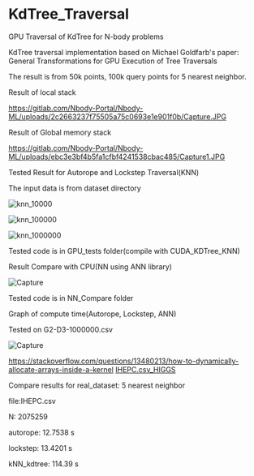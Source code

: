 # KdTree_Traversal

GPU Traversal of KdTree for N-body problems


KdTree traversal implementation based on Michael Goldfarb's paper: General Transformations for GPU Execution of Tree Traversals


The result is from 50k points, 100k query points for 5 nearest neighbor.
 
Result of local stack

https://gitlab.com/Nbody-Portal/Nbody-ML/uploads/2c2663237f75505a75c0693e1e901f0b/Capture.JPG
 
Result of Global memory stack

https://gitlab.com/Nbody-Portal/Nbody-ML/uploads/ebc3e3bf4b5fa1cfbf4241538cbac485/Capture1.JPG





Tested Result for Autorope and Lockstep Traversal(KNN)

The input data is from dataset directory

![knn_10000](/uploads/e66cb29db4cfd567e5f4077de0fa3e4b/knn_10000.JPG)

![knn_100000](/uploads/8806c4528543cbce94cfc99b977b2512/knn_100000.JPG)

![knn_1000000](/uploads/b28f6fcf3aa815f3fa7f0c9001f6755b/knn_1000000.JPG)

Tested code is in GPU_tests folder(compile with CUDA_KDTree_KNN)


Result Compare with CPU(NN using ANN library)

![Capture](/uploads/037b4022dd3073c02e4ea2efca15bea1/Capture.PNG)

Tested code is in NN_Compare folder




Graph of compute time(Autorope, Lockstep, ANN)

Tested on G2-D3-1000000.csv

![Capture](/uploads/f7ab7c5a0d9dc8f834fa76035eb19a60/Capture.JPG)


https://stackoverflow.com/questions/13480213/how-to-dynamically-allocate-arrays-inside-a-kernel
[IHEPC.csv_HIGGS](/uploads/f1bf2a9b761b73ee58841eb9ff271c16/IHEPC.csv_HIGGS)



Compare results for real_dataset:
5 nearest neighbor

file:IHEPC.csv

N: 2075259

autorope: 12.7538 s

lockstep: 13.4201 s

kNN_kdtree: 114.39 s


